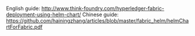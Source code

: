 English guide: http://www.think-foundry.com/hyperledger-fabric-deployment-using-helm-chart/ 
Chinese guide: https://github.com/hainingzhang/articles/blob/master/fabric_helm/helmChartForFabric.pdf
